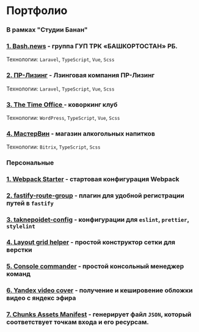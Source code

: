 # Портфолио

### В рамках "Студии Банан"

### [1. Bash.news](https://bash.news) - группа ГУП ТРК «БАШКОРТОСТАН» РБ.

Технологии: `Laravel`, `TypeScript`, `Vue`, `Scss`

### [2. ПР-Лизинг](https://pr-liz.ru) - Лзинговая компания ПР-Лизинг

Технологии: `Laravel`, `TypeScript`, `Vue`, `Scss`

### [3. The Time Office ](https://timeoffice.club) - коворкинг клуб

Технологии: `WordPress`, `TypeScript`, `Vue`, `Scss`

### [4. МастерВин](https://mastervinshop.ru) - магазин алкогольных напитков

Технологии: `Bitrix`, `TypeScript`, `Scss`

### Персональные

### [1. Webpack Starter](https://github.com/TakNePoidet/webpack-starter) - стартовая конфигурация Webpack

### [2. fastify-route-group](https://github.com/TakNePoidet/fastify-route-group) - плагин для удобной регистрации путей в `fastify`

### [3. taknepoidet-config](https://github.com/TakNePoidet/taknepoidet-config) - конфигурации для `eslint`, `prettier`, `stylelint`

### [4. Layout grid helper](https://github.com/TakNePoidet/layout-grid-helper) - простой конструктор сетки для верстки

### [5. Сonsole сommander](https://github.com/TakNePoidet/console-commander) - простой консольный менеджер команд

### [6. Yandex video cover](https://github.com/TakNePoidet/yandex-video-cover) - получение и кешировение обложки видео с яндекс эфира

### [7. Chunks Assets Manifest](https://github.com/TakNePoidet/webpack-chunks-assets-manifest) - генерирует файл `JSON`, который соответствует точкам входа и его ресурсам.
